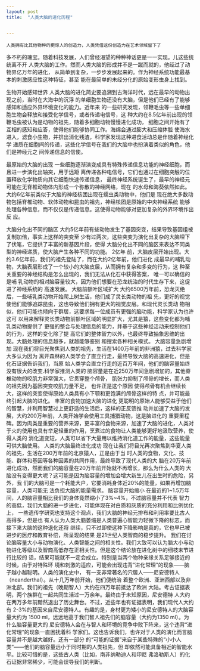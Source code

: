 ```yaml
---
layout: post
title:  "人类大脑的进化历程"


---
```

	人类拥有比其他物种的更惊人的创造力，人类凭借这份创造力在艺术领域留下了
多不朽的瑰宝。随着科技发展，人们曾经渴望的种种神话更是一一实现。儿这些统统离不开
人类大脑的工作。然而人类大脑的形成并不是一蹴而就的，他经过了动物界亿万年的进化，
从简单到复杂，一步步发展起来的。作为神经系统功能最基本的刺激感应性这种特征，甚至
能在最简单的未经分化的原始变形虫身上找到。

生物开始感知世界
人类大脑的进化简史要追溯到古海洋时代，远在最早的动物出现之前，当时在大海中的沉浮
的单细胞生物还没有大脑，但是他们已经有了能够感知和适应外界环境变化的能力。近年来
的一些研究发现，领鞭毛虫等一些单细胞生物会释放和接受化学信号，或者传递电信号，这
种大约在8.5亿年前出现的领鞭毛虫被认为是动物的祖先，随着多细胞动物慢慢进化成功，
细胞之间开始有了互相的感知和应答，使得他们能够协同工作。海绵会通过膨大和压缩体腔
使海水进入，滤食小生物，并排出消化残渣，科学家发现这种进食活动总是伴随着神经化学
递质在细胞间的传递，这些化学信号在我们的大脑中也扮演着类似的角色，他们是神经元之
间传递信息的信使。

最原始的大脑的出现
一些细胞逐渐演变成具有特殊传递信息功能的神经细胞，而且进一步演化出轴突，用于远距
离传递各种电信号，它们也通过在细胞突触的位置释放化学物质向其它细胞快速传递信息，
最终神经系统诞生了，最早的神经元可能在无脊椎动物体内形成一个弥散的神经网络，现在
的水母和海葵依然如此。大约6亿年前类似于大脑的神经核团出现在蠕虫类动物中，他们是
现在绝大多数动物包括脊椎动物、软体动物和昆虫的祖先，神经核团是原始的中央神经系统
能够处理各种信息，而不仅仅是传递信息。这使得动物能够对更加复杂的外界环境作出反
应。

大脑分化出不同的脑区
大约5亿年前有些动物发生了基因突变，结果导致基因组被复制加倍，事实上这样的突变至
少有过两次，这些突变为演化出复杂的大脑埋下了伏笔，它提供了丰富的新基因片段，使得
大脑分化出不同的脑区来表达不同类型的神经递质，使大脑产生各种不同的功能。 2亿年
前，大脑皮层开始出现。大约3.6亿年前，我们的祖先登陆了，而在大约2亿年前，他们进化
成最早的哺乳动物，大脑表层形成了一个较小的大脑皮层，从而拥有复杂和多变的行为，这
种至关重要的神经结构是怎么出现的，我们无法从化石中获得答案， 唯一可以确信的是哺
乳动物的相对脑容量较大，因为他们想要在恐龙统治的时代生存下来，这促进了神经系统的
高速发展。
大脑前额叶区域扩大
大约6500万年前，恐龙灭绝后，一些哺乳类动物开始爬上树生活，他们成了灵长类动物的祖
先，更好的视觉使他们能够追踪昆虫，这也导致他们拥有更大的视觉皮层。和现代灵长类动
物相似，他们可能也倾向于群居，这要求每一位成员有更强的脑功能，科学家认为也许这可
以用来解释灵长类动物前额叶区域的明显扩大，尤其是猿，这些变化都为哺乳类动物提供了
更强的整合与处理信息的能力，并基于这些神经活动来控制他们的行为，这样的变化除了提
高它们的整体智力以外，也最终导致抽象思维的出现。大脑处理的信息越多，就越能够鉴别
和搜索各种相关模式。
大脑容量急剧增加
现在我们将目光聚焦到人类的祖先，生活在1400万年前的非洲猿，过去科学家大多认为因为
离开森林的人类学会了直立行走，最终导致大脑的高速进化，但是化石证据告诉我们，当原
始人类学会直立行走的近百万年间，他们的脑容量始终没有很大的改变.科学家推测人类的
脑容量是在近250万年间急剧增加的，其他脊椎动物的咬肌力非常强大，它贯穿整个颅骨，
肌张力抑制了颅骨的增长，而人类的祖先因为基因突变咬肌力量不足， 也许正是这个原因
使得颅骨有机会继续长大，这样的突变使得原始人类具有小下颚和更饱满的颅骨这样的特
点，并可能最终引起大脑的进化。
丰富的食物加速大脑的进化
更聪明的原始人能够受益于他们的智慧，并利用智慧过上更舒适的生活后，这样的正反馈推
动并加速了大脑的发展，大约200万年前，人类开始学会使用工具捕猎动物，这是脑进化的
重要里程碑。因为肉类是重要的营养来源，更丰富的食物来源，加速了大脑的进化，人类对
于火的使用也具有举足轻重的作用，烹煮过的食物让人类能够更好地汲取营养，使得人类的
消化道变短，人类可以省下大量用以维持消化道工作的能量，这些能量可供大脑使用。
人类的大脑最终进化成功
现在让我们将目光再次聚焦到华夏人类的祖先，生活在200万年前的北京猿人，正是由于当
时人类的食物，文化、技能、群体和基因等各种因素的共同作用，最终导致了现代人类的大
脑在20万年前进化成功，然而我们的脑容量在20万年前开始就不再增长，那么为什么人类的
大脑没有变得更大呢？这可能是因为脑容量的增加会增大新生儿在出生时的危险，另外，我
们的大脑可是一个耗能大户，它要消耗身体近20%的能量，如果再增加脑容量，人类可能无
法负担大脑的能量需求。
脑容量开始缩小
在最近的1~1.5万年间，人的脑容量相比我们的身体竟然缩小了3%~4%，不过脑容量并不代表
智力的高低，我们大脑的进一步进化，可能体现在对白质和灰质的充分利用和比例优化上，
一些遗传学研究也支持这个观点，我们大脑的神经元排布和利用率要比古人高得多，但是也
有人认为人类大脑萎缩是人类普遍心智能力轻微下降的标志，而接下来大脑的这种退化还将
继续，只不过即使这种下降影响是真的，它也早已被进步的医疗和教育补偿，所呈现的结果
是21世纪人类智商的稳步提升。
我们在讨论脑容量大小与动物演化、人类智能之间的相关性。我们大致可以认为脑大小与动
物进化等级以及智商高低存在正相关性。但是这个结论放在进化树中的细枝末节进行比较的
话，结果可能就不一定会成立。特别是当两个物种亲缘关系足够接近的时候，由于对特殊环
境和刺激的适应，可能会出现违背“进化常理”的现象——脑子越小越聪明。人类的演化史中，
有一支非常著名的穴居人——尼安德特人（neanderthal）。从十几万年前开始，他们便统治
着整个欧洲、亚洲西部以及非洲北部。我们的祖先（晚期智人）大约在四万年前抵达了欧洲
大陆。考古证据表明，两个族群在一起共同生活过一万余年。最终由于未知原因，尼安德特
人大约在两万多年前黯然退出了历史舞台。不过，近些年也有证据表明，我们现代人大约有
2-3%的基因来自尼安德特人。有趣的是，身材更为矮小的尼安德特人的大脑容量大约为
1500 ml，远远地高于我们智人祖先们的脑容量（大约为1350 ml）。为什么脑容量更大的
尼安德特人会在与智人和环境的竞争中败下阵来，这个违背“进化常理”的现象一直困扰着科
学家们。这也告诉我们，也许对于人类的演化而言脑容量并不是越大越好。还有一部分
的“可能的证据”来自于某些特殊的“小小人类”——他们的脑容量远小于同时期的人类祖先，但
却依然可能具备相近的智能水平。比较可惜的是，这些古人类（比如，南非纳勒迪人和印尼
弗洛勒斯人）的化石证据非常稀少，可能会误导我们的判断。



[jekyll-docs]: https://jekyllrb.com/docs/home
[jekyll-gh]:   https://github.com/jekyll/jekyll
[jekyll-talk]: https://talk.jekyllrb.com/

